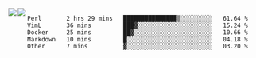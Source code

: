 <a href="https://github.com/anuraghazra/github-readme-stats">
  <img align="left" src="https://github-readme-stats.vercel.app/api?username=kfly8&count_private=true&show_icons=true&theme=calm" />
</a>
<a href="https://github.com/anuraghazra/github-readme-stats">
  <img align="left" src="https://github-readme-stats.vercel.app/api/top-langs/?username=kfly8&theme=calm&hide=HTML&exclude_repo=is3q-cr" />
</a>

<!--START_SECTION:waka-->
```text
Perl       2 hrs 29 mins   ███████████████▒░░░░░░░░░   61.64 % 
VimL       36 mins         ███▓░░░░░░░░░░░░░░░░░░░░░   15.24 % 
Docker     25 mins         ██▓░░░░░░░░░░░░░░░░░░░░░░   10.66 % 
Markdown   10 mins         █░░░░░░░░░░░░░░░░░░░░░░░░   04.18 % 
Other      7 mins          ▓░░░░░░░░░░░░░░░░░░░░░░░░   03.20 % 
```
<!--END_SECTION:waka-->
